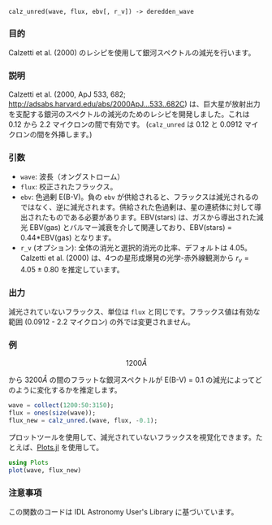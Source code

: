 ```
calz_unred(wave, flux, ebv[, r_v]) -> deredden_wave
```

### 目的

Calzetti et al. (2000) のレシピを使用して銀河スペクトルの減光を行います。

### 説明

Calzetti et al. (2000, ApJ 533, 682; http://adsabs.harvard.edu/abs/2000ApJ...533..682C) は、巨大星が放射出力を支配する銀河のスペクトルの減光のためのレシピを開発しました。これは $0.12$ から $2.2$ マイクロンの間で有効です。 (`calz_unred` は $0.12$ と $0.0912$ マイクロンの間を外挿します。)

### 引数

  * `wave`: 波長（オングストローム）
  * `flux`: 校正されたフラックス。
  * `ebv`: 色過剰 E(B-V)。負の `ebv` が供給されると、フラックスは減光されるのではなく、逆に減光されます。供給された色過剰は、星の連続体に対して導出されたものである必要があります。EBV(stars) は、ガスから導出された減光 EBV(gas) とバルマー減衰を介して関連しており、EBV(stars) = 0.44*EBV(gas) となります。
  * `r_v` (オプション): 全体の消光と選択的消光の比率、デフォルトは 4.05。Calzetti et al. (2000) は、4つの星形成爆発の光学-赤外線観測から $r_v = 4.05 ± 0.80$ を推定しています。

### 出力

減光されていないフラックス、単位は `flux` と同じです。フラックス値は有効な範囲 ($0.0912$ - $2.2$ マイクロン) の外では変更されません。

### 例

$$
1200 Å
$$

から $3200 Å$ の間のフラットな銀河スペクトルが E(B-V) = 0.1 の減光によってどのように変化するかを推定します。

```julia
wave = collect(1200:50:3150);
flux = ones(size(wave));
flux_new = calz_unred.(wave, flux, -0.1);
```

プロットツールを使用して、減光されていないフラックスを視覚化できます。たとえば、[Plots.jl](https://github.com/JuliaPlots/Plots.jl) を使用して。

```julia
using Plots
plot(wave, flux_new)
```

### 注意事項

この関数のコードは IDL Astronomy User's Library に基づいています。
